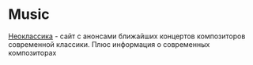 # Music

[Неоклассика](https://neoclassica.ru/) - сайт с анонсами ближайших концертов композиторов современной классики. Плюс информация о современных композиторах